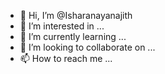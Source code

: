 - 👋 Hi, I’m @Isharanayanajith
- 👀 I’m interested in ...
- 🌱 I’m currently learning ...
- 💞️ I’m looking to collaborate on ...
- 📫 How to reach me ...

<!---
Isharanayanajith/Isharanayanajith is a ✨ special ✨ repository because its `README.md` (this file) appears on your GitHub profile.
You can click the Preview link to take a look at your changes.
--->
